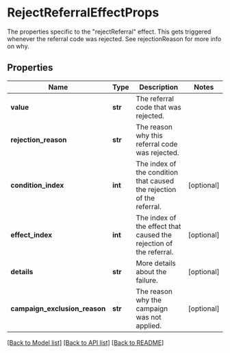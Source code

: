 # RejectReferralEffectProps

The properties specific to the \"rejectReferral\" effect. This gets triggered whenever the referral code was rejected. See rejectionReason for more info on why.
## Properties
Name | Type | Description | Notes
------------ | ------------- | ------------- | -------------
**value** | **str** | The referral code that was rejected. | 
**rejection_reason** | **str** | The reason why this referral code was rejected. | 
**condition_index** | **int** | The index of the condition that caused the rejection of the referral. | [optional] 
**effect_index** | **int** | The index of the effect that caused the rejection of the referral. | [optional] 
**details** | **str** | More details about the failure. | [optional] 
**campaign_exclusion_reason** | **str** | The reason why the campaign was not applied. | [optional] 

[[Back to Model list]](../README.md#documentation-for-models) [[Back to API list]](../README.md#documentation-for-api-endpoints) [[Back to README]](../README.md)



